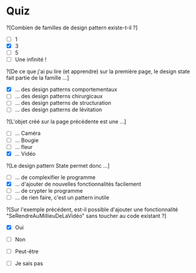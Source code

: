 # Quiz

?[Combien de familles de design pattern existe-t-il ?]
-[ ] 1
-[x] 3
-[ ] 5
-[ ] Une infinité !

?[De ce que j'ai pu lire (et apprendre) sur la première page, le design state fait partie de la famille ...]
-[x] ... des design patterns comportementaux
-[ ] ... des design patterns chirurgicaux
-[ ] ... des design patterns de structuration
-[ ] ... des design patterns de lévitation

?[L'objet créé sur la page précédente est une ...]
-[ ] ... Caméra
-[ ] ... Bougie
-[ ] ... fleur
-[x] ... Vidéo

?[Le design pattern State permet donc ...]
-[ ] ... de complexifier le programme
-[x] ... d'ajouter de nouvelles fonctionnalités facilement
-[ ] ... de crypter le programme
-[ ] ... de rien faire, c'est un pattern inutile

?[Sur l'exemple précédent, est-il possible d'ajouter une fonctionnalité  "SeRendreAuMillieuDeLaVidéo" sans toucher au code existant ?] 
-[x] Oui
-[ ] Non
-[ ] Peut-être
-[ ] Je sais pas

